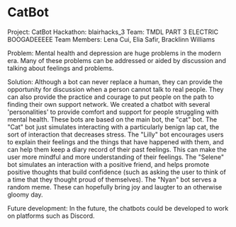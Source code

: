 # CatBot
Project: CatBot
Hackathon: blairhacks_3
Team: TMDL PART 3 ELECTRIC BOOGADEEEEE 
Team Members: Lena Cui, Elia Safir, Bracklinn Williams

Problem: Mental health and depression are huge problems in the modern era. Many of these problems can be addressed or aided by discussion and talking about feelings and problems. 

Solution: Although a bot can never replace a human, they can provide the opportunity for discussion when a person cannot talk to real people. They can also provide the practice and courage to put people on the path to finding their own support network. We created a chatbot with several 'personalities' to provide comfort and support for people struggling with mental health. These bots are based on the main bot, the "cat" bot.
The "Cat" bot just simulates interacting with a particularly benign lap cat, the sort of interaction that decreases stress.
The "Lilly" bot encourages users to explain their feelings and the things that have happened with them, and can help them keep a diary record of their past feelings. This can make the user more mindful and more understanding of their feelings.
The "Selene" bot simulates an interaction with a positive friend, and helps promote positive thoughts that build confidence (such as asking the user to think of a time that they thought proud of themselves).
The "Nyan" bot serves a random meme. These can hopefully bring joy and laugter to an otherwise gloomy day.

Future development: In the future, the chatbots could be developed to work on platforms such as Discord.
